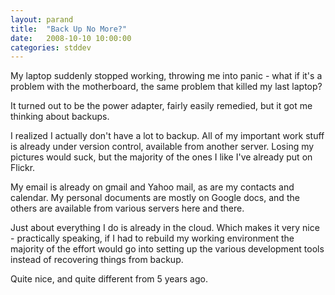 ```yaml
---
layout: parand
title:  "Back Up No More?"
date:   2008-10-10 10:00:00
categories: stddev
---
```

My laptop suddenly stopped working, throwing me into panic - what if it's a problem with the motherboard, the same problem that killed my last laptop?

It turned out to be the power adapter, fairly easily remedied, but it got me thinking about backups.

I realized I actually don't have a lot to backup. All of my important work stuff is already under version control, available from another server. Losing my pictures would suck, but the majority of the ones I like I've already put on Flickr.

My email is already on gmail and Yahoo mail, as are my contacts and calendar. My personal documents are mostly on Google docs, and the others are available from various servers here and there.

Just about everything I do is already in the cloud. Which makes it very nice - practically speaking, if I had to rebuild my working environment the majority of the effort would go into setting up the various development tools instead of recovering things from backup.

Quite nice, and quite different from 5 years ago.

